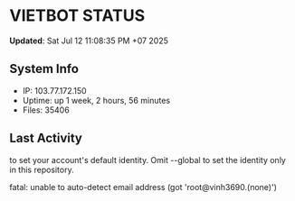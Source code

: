 # VIETBOT STATUS
**Updated**: Sat Jul 12 11:08:35 PM +07 2025

## System Info
- IP: 103.77.172.150
- Uptime: up 1 week, 2 hours, 56 minutes
- Files: 35406

## Last Activity

to set your account's default identity.
Omit --global to set the identity only in this repository.

fatal: unable to auto-detect email address (got 'root@vinh3690.(none)')
